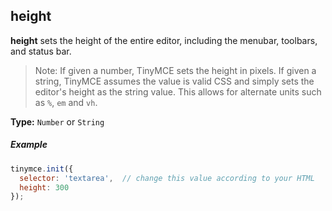 ## height

**height** sets the height of the entire editor, including the menubar, toolbars, and status bar.

> Note: If given a number, TinyMCE sets the height in pixels. If given a string, TinyMCE assumes the value is valid CSS and simply sets the editor's height as the string value. This allows for alternate units such as `%`, `em` and `vh`.

**Type:** `Number` or `String`

##### Example

```js
tinymce.init({
  selector: 'textarea',  // change this value according to your HTML
  height: 300
});
```

